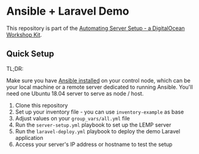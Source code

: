 # Ansible + Laravel Demo

This repository is part of the [Automating Server Setup - a DigitalOcean Workshop Kit](https://www.digitalocean.com/community/meetup_kits/automating-server-setup-with-ansible-a-digitalocean-workshop-kit).

## Quick Setup

TL;DR:

Make sure you have [Ansible installed](https://www.digitalocean.com/community/tutorials/how-to-install-and-configure-ansible-on-ubuntu-18-04) on your control node, which can be your local machine or a remote server dedicated to running Ansible.
You'll need one Ubuntu 18.04 server to serve as node / host.

1. Clone this repository
2. Set up your inventory file - you can use `inventory-example` as base
3. Adjust values on your `group_vars/all.yml` file
4. Run the `server-setup.yml` playbook to set up the LEMP server
5. Run the `laravel-deploy.yml` playbook to deploy the demo Laravel application
6. Access your server's IP address or hostname to test the setup